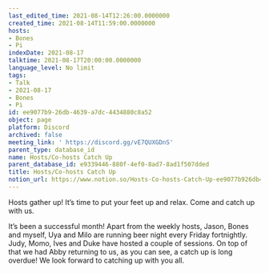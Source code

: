 ```yaml
---
last_edited_time: 2021-08-14T12:26:00.0000000
created_time: 2021-08-14T11:59:00.0000000
hosts:
- Bones
- Pi
indexDate: 2021-08-17
talktime: 2021-08-17T20:00:00.0000000
language_level: No limit
tags:
- Talk
- 2021-08-17
- Bones
- Pi
id: ee9077b9-26db-4639-a7dc-4434880c8a52
object: page
platform: Discord
archived: false
meeting_link: ' https://discord.gg/vE7QUXGDnS'
parent_type: database_id
name: Hosts/Co-hosts Catch Up
parent_database_id: e9339446-880f-4ef0-8ad7-8ad1f507dded
title: Hosts/Co-hosts Catch Up
notion_url: https://www.notion.so/Hosts-Co-hosts-Catch-Up-ee9077b926db4639a7dc4434880c8a52
---
```









Hosts gather up! It’s time to put your feet up and relax. Come and catch up with us.

It’s been a successful month! Apart from the weekly hosts, Jason, Bones and myself, Uya and Milo are running beer night every Friday fortnightly. Judy, Momo, Ives and Duke have hosted a couple of sessions. On top of that we had Abby returning to us, as you can see, a catch up is long overdue! We look forward to catching up with you all.

















